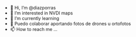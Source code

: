 - 👋 Hi, I’m @diazporras
- 👀 I’m interested in NVDI maps
- 🌱 I’m currently learning  
- 💞️ Puedo colaborar aportando fotos de drones u ortofotos
- 📫 How to reach me ...

<!---
diazporras/diazporras is a ✨ special ✨ repository because its `README.md` (this file) appears on your GitHub profile.
You can click the Preview link to take a look at your changes.
--->
